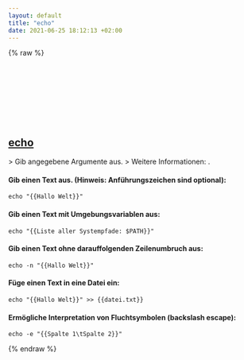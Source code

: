 ```yaml
---
layout: default
title: "echo"
date: 2021-06-25 18:12:13 +02:00
---
```

{% raw %}
<h2 id="echo">
  <a href="/de/common/echo.html">echo</a> <a href="#echo"><svg class="icon">
    <use href="/assets/images/unicode_sprite.svg#link" />
  </svg></a>
</h2>
> Gib angegebene Argumente aus.
> Weitere Informationen: <https://www.gnu.org/software/coreutils/echo>.

#### Gib einen Text aus. (Hinweis: Anführungszeichen sind optional):
```shell
echo "{{Hallo Welt}}"
```
#### Gib einen Text mit Umgebungsvariablen aus:
```shell
echo "{{Liste aller Systempfade: $PATH}}"
```
#### Gib einen Text ohne darauffolgenden Zeilenumbruch aus:
```shell
echo -n "{{Hallo Welt}}"
```
#### Füge einen Text in eine Datei ein:
```shell
echo "{{Hallo Welt}}" >> {{datei.txt}}
```
#### Ermögliche Interpretation von Fluchtsymbolen (backslash escape):
```shell
echo -e "{{Spalte 1\tSpalte 2}}"
```
{% endraw %}